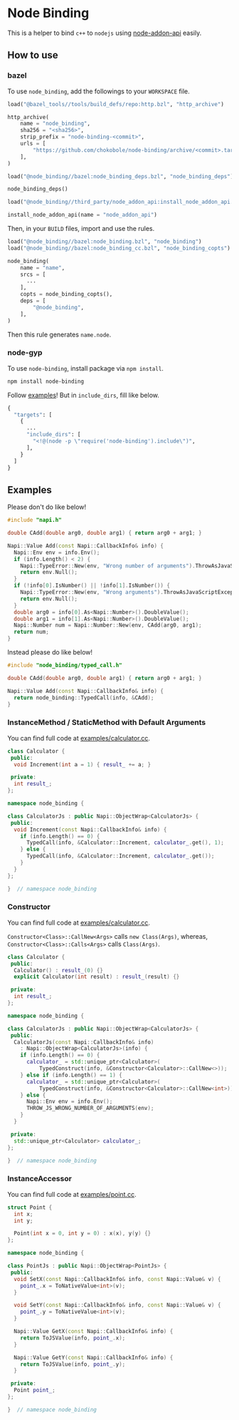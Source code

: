 # Node Binding

This is a helper to bind `c++` to `nodejs` using [node-addon-api](https://github.com/nodejs/node-addon-api) easily.

## How to use

### bazel

To use `node_binding`, add the followings to your `WORKSPACE` file.

```python
load("@bazel_tools//tools/build_defs/repo:http.bzl", "http_archive")

http_archive(
    name = "node_binding",
    sha256 = "<sha256>",
    strip_prefix = "node-binding-<commit>",
    urls = [
        "https://github.com/chokobole/node-binding/archive/<commit>.tar.gz",
    ],
)

load("@node_binding//bazel:node_binding_deps.bzl", "node_binding_deps")

node_binding_deps()

load("@node_binding//third_party/node_addon_api:install_node_addon_api.bzl", "install_node_addon_api")

install_node_addon_api(name = "node_addon_api")
```

Then, in your `BUILD` files, import and use the rules.

```python
load("@node_binding//bazel:node_binding.bzl", "node_binding")
load("@node_binding//bazel:node_binding_cc.bzl", "node_binding_copts")

node_binding(
    name = "name",
    srcs = [
      ...
    ],
    copts = node_binding_copts(),
    deps = [
        "@node_binding",
    ],
)
```

Then this rule generates `name.node`.

### node-gyp

To use `node-binding`, install package via `npm install`.

```bash
npm install node-binding
```

Follow [examples](https://github.com/nodejs/node-addon-examples)! But in `include_dirs`, fill like below.

```python
{
  "targets": [
    {
      ...
      "include_dirs": [
        "<!@(node -p \"require('node-binding').include\")",
      ],
    }
  ]
}
```

## Examples

Please don't do like below!

```c++
#include "napi.h"

double CAdd(double arg0, double arg1) { return arg0 + arg1; }

Napi::Value Add(const Napi::CallbackInfo& info) {
  Napi::Env env = info.Env();
  if (info.Length() < 2) {
    Napi::TypeError::New(env, "Wrong number of arguments").ThrowAsJavaScriptException();
    return env.Null();
  }
  if (!info[0].IsNumber() || !info[1].IsNumber()) {
    Napi::TypeError::New(env, "Wrong arguments").ThrowAsJavaScriptException();
    return env.Null();
  }
  double arg0 = info[0].As<Napi::Number>().DoubleValue();
  double arg1 = info[1].As<Napi::Number>().DoubleValue();
  Napi::Number num = Napi::Number::New(env, CAdd(arg0, arg1);
  return num;
}
```

Instead please do like below!

```c++
#include "node_binding/typed_call.h"

double CAdd(double arg0, double arg1) { return arg0 + arg1; }

Napi::Value Add(const Napi::CallbackInfo& info) {
  return node_binding::TypedCall(info, &CAdd);
}
```

### InstanceMethod / StaticMethod with Default Arguments

You can find full code at [examples/calculator.cc](examples/calculator.cc).

```c++
class Calculator {
 public:
  void Increment(int a = 1) { result_ += a; }

 private:
  int result_;
};

namespace node_binding {

class CalculatorJs : public Napi::ObjectWrap<CalculatorJs> {
 public:
  void Increment(const Napi::CallbackInfo& info) {
    if (info.Length() == 0) {
      TypedCall(info, &Calculator::Increment, calculator_.get(), 1);
    } else {
      TypedCall(info, &Calculator::Increment, calculator_.get());
    }
  }
};

}  // namespace node_binding
```

### Constructor

You can find full code at [examples/calculator.cc](examples/calculator.cc).

`Constructor<Class>::CallNew<Args>` calls `new Class(Args)`, whereas, `Constructor<Class>::Calls<Args>` calls `Class(Args)`.

```c++
class Calculator {
 public:
  Calculator() : result_(0) {}
  explicit Calculator(int result) : result_(result) {}

 private:
  int result_;
};

namespace node_binding {

class CalculatorJs : public Napi::ObjectWrap<CalculatorJs> {
 public:
  CalculatorJs(const Napi::CallbackInfo& info)
    : Napi::ObjectWrap<CalculatorJs>(info) {
    if (info.Length() == 0) {
      calculator_ = std::unique_ptr<Calculator>(
          TypedConstruct(info, &Constructor<Calculator>::CallNew<>));
    } else if (info.Length() == 1) {
      calculator_ = std::unique_ptr<Calculator>(
          TypedConstruct(info, &Constructor<Calculator>::CallNew<int>));
    } else {
      Napi::Env env = info.Env();
      THROW_JS_WRONG_NUMBER_OF_ARGUMENTS(env);
    }
  }

 private:
  std::unique_ptr<Calculator> calculator_;
};

}  // namespace node_binding
```

### InstanceAccessor

You can find full code at [examples/point.cc](examples/point.cc).

```c++
struct Point {
  int x;
  int y;

  Point(int x = 0, int y = 0) : x(x), y(y) {}
};

namespace node_binding {

class PointJs : public Napi::ObjectWrap<PointJs> {
 public:
  void SetX(const Napi::CallbackInfo& info, const Napi::Value& v) {
    point_.x = ToNativeValue<int>(v);
  }

  void SetY(const Napi::CallbackInfo& info, const Napi::Value& v) {
    point_.y = ToNativeValue<int>(v);
  }

  Napi::Value GetX(const Napi::CallbackInfo& info) {
    return ToJSValue(info, point_.x);
  }

  Napi::Value GetY(const Napi::CallbackInfo& info) {
    return ToJSValue(info, point_.y);
  }

 private:
  Point point_;
};

}  // namespace node_binding
```